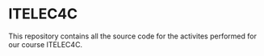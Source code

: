 # ITELEC4C
This repository contains all the source code for the activites performed for our course ITELEC4C.
